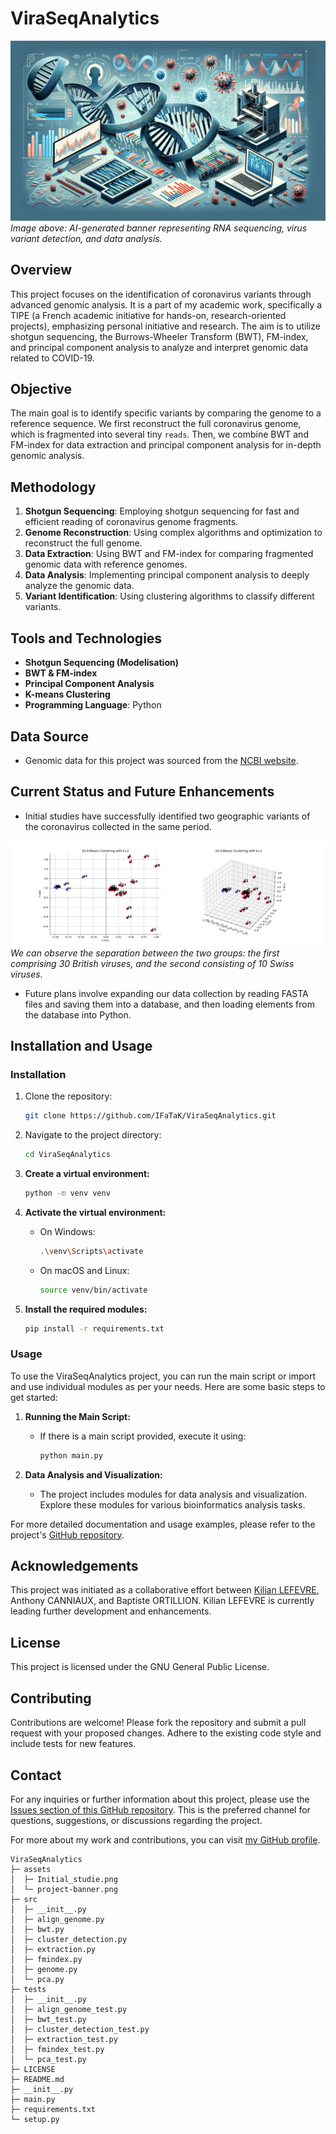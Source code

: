 # ViraSeqAnalytics

![AI-Generated Banner](assets/project-banner.png)  
*Image above: AI-generated banner representing RNA sequencing, virus variant detection, and data analysis.*

## Overview
This project focuses on the identification of coronavirus variants through advanced genomic analysis. It is a part of my academic work, specifically a TIPE (a French academic initiative for hands-on, research-oriented projects), emphasizing personal initiative and research. The aim is to utilize shotgun sequencing, the Burrows-Wheeler Transform (BWT), FM-index, and principal component analysis to analyze and interpret genomic data related to COVID-19.

## Objective
The main goal is to identify specific variants by comparing the genome to a reference sequence. We first reconstruct the full coronavirus genome, which is fragmented into several tiny `reads`. Then, we combine BWT and FM-index for data extraction and principal component analysis for in-depth genomic analysis.

## Methodology
1. **Shotgun Sequencing**: Employing shotgun sequencing for fast and efficient reading of coronavirus genome fragments.
2. **Genome Reconstruction**: Using complex algorithms and optimization to reconstruct the full genome.
3. **Data Extraction**: Using BWT and FM-index for comparing fragmented genomic data with reference genomes.
4. **Data Analysis**: Implementing principal component analysis to deeply analyze the genomic data.
5. **Variant Identification**: Using clustering algorithms to classify different variants.

## Tools and Technologies
- **Shotgun Sequencing (Modelisation)**
- **BWT & FM-index**
- **Principal Component Analysis**
- **K-means Clustering**
- **Programming Language**: Python

## Data Source
- Genomic data for this project was sourced from the [NCBI website](https://www.ncbi.nlm.nih.gov/labs/virus/vssi/#/virus?SeqType_s=Nucleotide&VirusLineage_ss=Severe%20acute%20respiratory%20syndrome%20coronavirus%202,%20taxid:2697049).

## Current Status and Future Enhancements
- Initial studies have successfully identified two geographic variants of the coronavirus collected in the same period.

![Initial studie](assets/Initial_studie.png)
*We can observe the separation between the two groups: the first comprising 30 British viruses, and the second consisting of 10 Swiss viruses.*

- Future plans involve expanding our data collection by reading FASTA files and saving them into a database, and then loading elements from the database into Python.

## Installation and Usage

### Installation

1. Clone the repository:
   ```bash
   git clone https://github.com/IFaTaK/ViraSeqAnalytics.git
   ```

2. Navigate to the project directory:
   ```bash
   cd ViraSeqAnalytics
   ```

3. **Create a virtual environment:**
   ```bash
   python -m venv venv
   ```

4. **Activate the virtual environment:**
   - On Windows:
     ```bash
     .\venv\Scripts\activate
     ```
   - On macOS and Linux:
     ```bash
     source venv/bin/activate
     ```

5. **Install the required modules:**
   ```bash
   pip install -r requirements.txt
   ```

### Usage

To use the ViraSeqAnalytics project, you can run the main script or import and use individual modules as per your needs. Here are some basic steps to get started:

1. **Running the Main Script:**
   - If there is a main script provided, execute it using:
     ```bash
     python main.py
     ```

2. **Data Analysis and Visualization:**
   - The project includes modules for data analysis and visualization. Explore these modules for various bioinformatics analysis tasks.

For more detailed documentation and usage examples, please refer to the project's [GitHub repository](https://github.com/IFaTaK/ViraSeqAnalytics).

## Acknowledgements
This project was initiated as a collaborative effort between [Kilian LEFEVRE](https://github.com/IFaTaK), Anthony CANNIAUX, and Baptiste ORTILLION. Kilian LEFEVRE is currently leading further development and enhancements.

## License
This project is licensed under the GNU General Public License.

## Contributing

Contributions are welcome! Please fork the repository and submit a pull request with your proposed changes. Adhere to the existing code style and include tests for new features.

## Contact

For any inquiries or further information about this project, please use the [Issues section of this GitHub repository](https://github.com/IFaTaK/RNA_Sequencing/issues). This is the preferred channel for questions, suggestions, or discussions regarding the project.

For more about my work and contributions, you can visit [my GitHub profile](https://github.com/IFaTaK).

```
ViraSeqAnalytics
├─ assets
│  ├─ Initial_studie.png
│  └─ project-banner.png
├─ src
│  ├─ __init__.py
│  ├─ align_genome.py
│  ├─ bwt.py
│  ├─ cluster_detection.py
│  ├─ extraction.py
│  ├─ fmindex.py
│  ├─ genome.py
│  └─ pca.py
├─ tests
│  ├─ __init__.py
│  ├─ align_genome_test.py
│  ├─ bwt_test.py
│  ├─ cluster_detection_test.py
│  ├─ extraction_test.py
│  ├─ fmindex_test.py
│  └─ pca_test.py
├─ LICENSE
├─ README.md
├─ __init__.py
├─ main.py
├─ requirements.txt
└─ setup.py
```